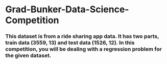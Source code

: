 # Grad-Bunker-Data-Science-Competition

### This dataset is from a ride sharing app data. It has two parts, train data (3559, 13) and test data (1526, 12). In this competition, you will be dealing with a regression problem for the given dataset.
